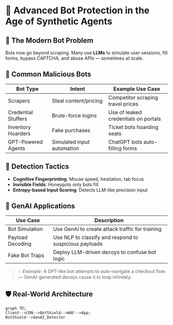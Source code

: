 # 🤖 Advanced Bot Protection in the Age of Synthetic Agents

## 🚨 The Modern Bot Problem

Bots now go beyond scraping. Many use **LLMs** to simulate user sessions, fill forms, bypass CAPTCHA, and abuse APIs — sometimes at scale.

## 👾 Common Malicious Bots

| Bot Type             | Intent                           | Example Use Case                      |
|----------------------|----------------------------------|---------------------------------------|
| Scrapers             | Steal content/pricing            | Competitor scraping travel prices     |
| Credential Stuffers  | Brute-force logins               | Use of leaked credentials on portals  |
| Inventory Hoarders   | Fake purchases                   | Ticket bots hoarding seats            |
| GPT-Powered Agents   | Simulated input automation       | ChatGPT bots auto-filling forms       |

## 🎯 Detection Tactics

- **Cognitive Fingerprinting**: Mouse speed, hesitation, tab focus
- **Invisible Fields**: Honeypots only bots fill
- **Entropy-based Input Scoring**: Detects LLM-like precision input

## 🤖 GenAI Applications

| Use Case               | Description                                           |
|------------------------|-------------------------------------------------------|
| Bot Simulation         | Use GenAI to create attack traffic for training       |
| Payload Decoding       | Use NLP to classify and respond to suspicious payloads|
| Fake Bot Traps         | Deploy LLM-driven decoys to confuse bot logic         |

> 💡 *Example*: A GPT-like bot attempts to auto-navigate a checkout flow — GenAI-generated decoys cause it to loop infinitely.

## 🛡️ Real-World Architecture

```mermaid
graph TD;
Client-->CDN-->BotShield-->WAF-->App;
BotShield-->GenAI_Detector
